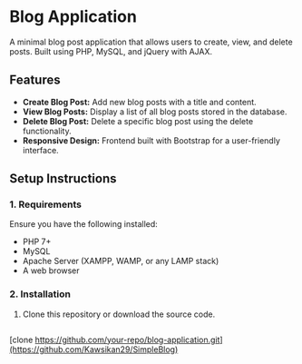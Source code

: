 # Blog Application

A minimal blog post application that allows users to create, view, and delete posts. Built using PHP, MySQL, and jQuery with AJAX.

## Features

- **Create Blog Post:** Add new blog posts with a title and content.
- **View Blog Posts:** Display a list of all blog posts stored in the database.
- **Delete Blog Post:** Delete a specific blog post using the delete functionality.
- **Responsive Design:** Frontend built with Bootstrap for a user-friendly interface.



## Setup Instructions

### 1. Requirements

Ensure you have the following installed:

- PHP 7+  
- MySQL  
- Apache Server (XAMPP, WAMP, or any LAMP stack)  
- A web browser

### 2. Installation

1. Clone this repository or download the source code.
   ```bash
  [clone https://github.com/your-repo/blog-application.git](https://github.com/Kawsikan29/SimpleBlog)
